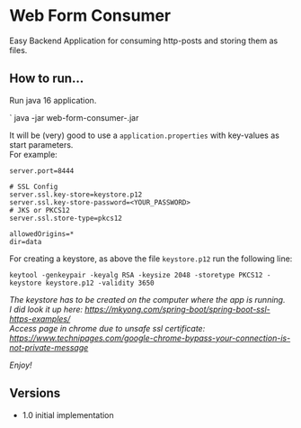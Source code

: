 # Web Form Consumer

Easy Backend Application for consuming http-posts and storing them as files.

## How to run...

Run java 16 application.

` java -jar web-form-consumer-<VERSION>.jar

It will be (very) good to use a `application.properties` with key-values as start parameters.  
For example:

    server.port=8444
    
    # SSL Config
    server.ssl.key-store=keystore.p12
    server.ssl.key-store-password=<YOUR_PASSWORD>
    # JKS or PKCS12
    server.ssl.store-type=pkcs12

    allowedOrigins=*
    dir=data

For creating a keystore, as above the file `keystore.p12` run the following line:

    keytool -genkeypair -keyalg RSA -keysize 2048 -storetype PKCS12 -keystore keystore.p12 -validity 3650

_The keystore has to be created on the computer where the app is running._  
_I did look it up here: https://mkyong.com/spring-boot/spring-boot-ssl-https-examples/_  
_Access page in chrome due to unsafe ssl
certificate: https://www.technipages.com/google-chrome-bypass-your-connection-is-not-private-message_

_Enjoy!_

## Versions

- 1.0 initial implementation
  

